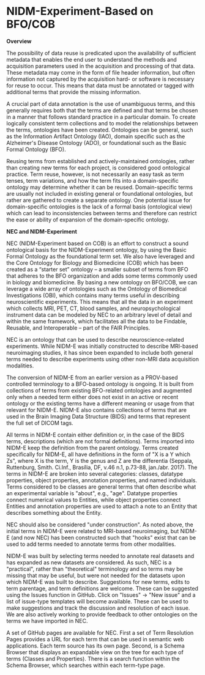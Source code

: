 # NIDM-Experiment-Based on BFO/COB

**Overview**

The possibility of data reuse is predicated upon the availability of sufficient metadata that enables the end user to understand the methods and acquisition parameters used in the acquisition and processing of that data. These metadata may come in the form of file header information, but often information not captured by the acquisition hard- or software is necessary for reuse to occur. This means that data must be annotated or tagged with additional terms that provide the missing information.

A crucial part of data annotation is the use of unambiguous terms, and this generally requires both that the terms are defined and that terms be chosen in a manner that follows standard practice in a particular domain. To create logically consistent term collections and to model the relationships between the terms, ontologies have been created. Ontologies can be general, such as the Information Artifact Ontology (IAO), domain specific such as the Alzheimer's Disease Ontology (ADO), or foundational such as the Basic Formal Ontology (BFO).

Reusing terms from established and actively-maintained ontologies, rather than creating new terms for each project, is considered good ontological practice. Term reuse, however, is not necessarily an easy task as term tenses, term variations, and how the term fits into a domain-specific ontology may determine whether it can be reused. Domain-specific terms are usually not included in existing general or foundational ontologies, but rather are gathered to create a separate ontology. One potential issue for domain-specific ontologies is the lack of a formal basis (ontological view) which can lead to inconsistencies between terms and therefore can restrict the ease or ability of expansion of the domain-specific ontology. 

**NEC and NIDM-Experiment**

NEC (NIDM-Experiment based on COB) is an effort to construct a sound ontological basis for the NIDM-Experiment ontology, by using the Basic Formal Ontology as the foundational term set. We also have leveraged and the Core Ontology for Biology and Biomedicine (COB) which has been created as a “starter set” ontology – a smaller subset of terms from BFO that adheres to the BFO organization and adds some terms commonly used in biology and biomedicine. By basing a new ontology on BFO/COB, we can leverage a wide array of ontologies such as the Ontology of Biomedical Investigations (OBI), which contains many terms useful in describing neuroscientific experiments. This means that all the data in an experiment which collects MRI, PET, CT, blood samples, and neuropsychological instrument data can be modeled by NEC to an arbitrary level of detail and within the same framework, which facilitates all the data to be Findable, Reusable, and Interoperable – part of the FAIR Principles. 

NEC is an ontology that can be used to describe neuroscience-related experiments. While NIDM-E was initially constructed to describe MRI-based neuroimaging studies, it has since been expanded to include both general terms needed to describe experiments using other non-MRI data acquisition modalities.

The conversion of NIDM-E from an earlier version as a PROV-based controlled terminology to a BFO-based ontology is ongoing. It is built from collections of terms from existing BFO-related ontologies and augmented only when a needed term either does not exist in an active or recent ontology or the existing terms have a different meaning or usage from that relevant for NIDM-E. NIDM-E also contains collections of terms that are used in the Brain Imaging Data Structure (BIDS) and terms that represent the full set of DICOM tags.

All terms in NIDM-E contain either definition or, in the case of the BIDS terms, descriptions (which are not formal definitions). Terms imported into NIDM-E keep the definition from the parent ontology. Terms created specifically for NIDM-E, all have definitions in the form of "X is a Y which Zs", where X is the term, Y is the genus and Z are the differentia (Seppala, Ruttenburg, Smith. Ci.Inf., Brasília, DF, v.46 n.1, p.73-88, jan./abr. 2017).
The terms in NIDM-E are broken into several categories: classes, datatype properties, object properties, annotation properties, and named individuals. Terms considered to be classes are general terms that often describe what an experimental variable is "about", e.g., "age". Datatype properties connect numerical values to Entities, while object properties connect Entities and annotation properties are used to attach a note to an Entity that describes something about the Entity.

NEC should also be considered "under construction". As noted above, the initial terms in NIDM-E were related to MRI-based neuroimaging, but NIDM-E (and now NEC) has been constructed such that "hooks" exist that can be used to add terms needed to annotate terms from other modalities. 

NIDM-E was built by selecting terms needed to annotate real datasets and has expanded as new datasets are considered. As such, NEC is a "practical", rather than "theoretical" terminology and so terms may be missing that may be useful, but were not needed for the datasets upon which NIDM-E was built to describe. Suggestions for new terms, edits to term parentage, and term definitions are welcome. These can be suggested using the Issues function in GitHub. Click on "Issues" -> "New issue" and a list of issue-type templates will become available. These can be used to make suggestions and track the discussion and resolution of each issue. We are also actively working to provide feedback to other ontologies on the terms we have imported in NEC.

A set of GitHub pages are available for NEC. First a set of Term Resolution Pages provides a URL for each term that can be used in semantic web applications. Each term source has its own page. Second, is a Schema Browser that displays an expandable view on the tree for each type of terms (Classes and Properties). There is a search function within the Schema Browser, which searches within each term-type page.

